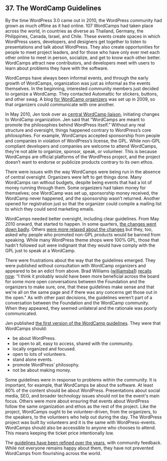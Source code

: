 ## 37. The WordCamp Guidelines

By the time WordPress 3.0 came out in 2010, the WordPress community had grown as much offline as it had online. 107 WordCamps had taken place across the world, in countries as diverse as Thailand, Germany, the Philippines, Canada, Israel, and Chile. These events create spaces in which WordPress users, developers, and designers get together to listen to presentations and talk about WordPress. They also create opportunities for people to meet project leaders, and for those who have only ever met each other online to meet in person, socialize, and get to know each other better. WordCamps attract new contributors, and developers meet with users to learn about problems they have with the software.

WordCamps have always been informal events, and through the early growth of WordCamps, organization was just as informal as the events themselves. In the beginning, interested community members just decided to organize a WordCamp. They contacted Automattic for stickers, buttons, and other swag. A blog [for WordCamp organizers](http://wordcamphowto.wordpress.com/2009/06/26/hello-welcome-to-this-super-blog/) was set up in 2009, so that organizers could communicate with one another.

In May 2010, Jen took over as [central WordCamp liaison](http://wordcamphowto.wordpress.com/2010/05/19/fyi-im-taking-over-as-central-liaison/), initiating changes to WordCamp organization. Jen said that “WordCamps are meant to promote the philosophies behind WordPress itself.” Without any real structure and oversight, things happened contrary to WordPress’s core philosophies. For example, WordCamps accepted sponsorship from people and companies in violation of WordPress’s license, the GPL. While non-GPL compliant developers and companies are welcome to attend WordCamps, they’re not able to organize, sponsor, speak, or volunteer. This is because WordCamps are official platforms of the WordPress project, and the project doesn’t want to endorse or publicize products contrary to its own ethos.

There were issues with the way WordCamps were being run in the absence of central oversight. Organizers were left to get things done. Many WordCamps ran without budgets, despite being events that had a lot of money running through them. Some organizers had taken money for themselves; one WordCamp was set up, sponsorship money received, the WordCamp never happened, and the sponsorship wasn’t returned. Another opened for registration just so that the organizer could compile a mailing list to which they could send marketing emails. 	

WordCamps needed better oversight, including clear guidelines. From May 2010 onward, that started to happen. In some quarters, [the changes went down badly](http://onefinejay.com/2010/05/19/a-few-questions-on-jane-wells-revised-wordcamp-policies). Others [were more relaxed about the changes](http://www.bloggingpro.com/archives/2010/05/19/wordcamps-need-to-be-gpl-too-now/) but they, too, asked why people who promoted non-GPL products would be banned from speaking. While many WordPress theme shops were 100% GPL, those that hadn't followed suit were indignant that they would have comply with the GPL just to speak at a WordCamp.	

There were frustrations about the way that the guidelines emerged. They were published without consultation with WordCamp organizers and appeared to be an edict from above. Brad Williams ([williamsba1](http://profiles.wordpress.org/williamsba1)) [recalls now](http://archive.wordpress.org/interviews/2014_11_10_Williams.html#L45): “I think it probably would have been more beneficial across the board for some more open conversations between the Foundation and the organizers to make sure, one, that these guidelines make sense and that we're all on the same page and if there was any concerns get those out in the open." As with other past decisions, the guidelines weren’t part of a conversation between the Foundation and the WordCamp community. When they appeared, they seemed unilateral and the rationale was poorly communicated.

Jen published [the first version of the WordCamp guidelines](https://web.archive.org/web/20100723003529/http://central.wordcamp.org/about/). They were that WordCamps should:
	
- be about WordPress.
- be open to all, easy to access, shared with the community.
- locally organized and focused. 
- open to lots of volunteers.
- stand alone events. 
- promote WordPress’ philosophy. 
- not be about making money.	

Some guidelines were in response to problems within the community. It is important, for example, that WordCamps be about the software. At least 80% of the content should be about WordPress. Presentations about social media, SEO, and broader technology issues should not be the event's main focus. Others were more about ensuring that events about WordPress follow the same organization and ethos as the rest of the project. Like the project, WordCamps ought to be volunteer-driven, from the organizers, to the speakers, to the volunteers who help out during the day. The WordPress project was built by volunteers and it is the same with WordPress-events. WordCamps should also be accessible to anyone who chooses to attend. This means keeping the ticket price intentionally low. 

The [guidelines have been refined over the years](http://plan.wordcamp.org/become-an-organizer/representing-wordpress/), with community feedback. While not everyone remains happy about them, they have not prevented WordCamps from flourishing across the world.	

